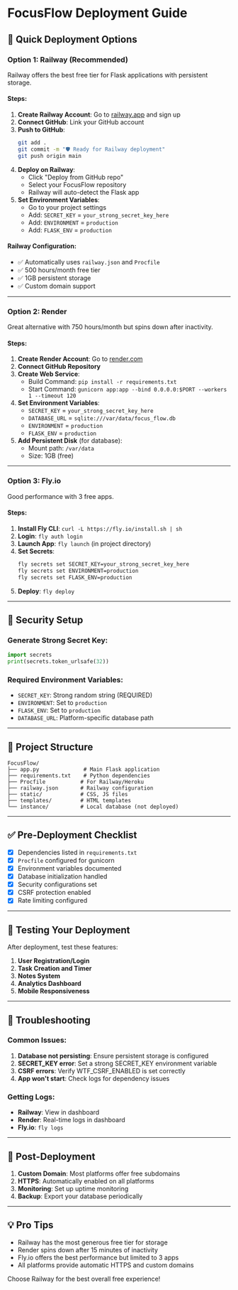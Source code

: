 # FocusFlow Deployment Guide

## 🚀 Quick Deployment Options

### Option 1: Railway (Recommended)
Railway offers the best free tier for Flask applications with persistent storage.

#### Steps:
1. **Create Railway Account**: Go to [railway.app](https://railway.app) and sign up
2. **Connect GitHub**: Link your GitHub account
3. **Push to GitHub**: 
   ```bash
   git add .
   git commit -m "🛡️ Ready for Railway deployment"
   git push origin main
   ```
4. **Deploy on Railway**:
   - Click "Deploy from GitHub repo"
   - Select your FocusFlow repository
   - Railway will auto-detect the Flask app
5. **Set Environment Variables**:
   - Go to your project settings
   - Add: `SECRET_KEY` = `your_strong_secret_key_here`
   - Add: `ENVIRONMENT` = `production`
   - Add: `FLASK_ENV` = `production`

#### Railway Configuration:
- ✅ Automatically uses `railway.json` and `Procfile`
- ✅ 500 hours/month free tier
- ✅ 1GB persistent storage
- ✅ Custom domain support

---

### Option 2: Render
Great alternative with 750 hours/month but spins down after inactivity.

#### Steps:
1. **Create Render Account**: Go to [render.com](https://render.com)
2. **Connect GitHub Repository**
3. **Create Web Service**:
   - Build Command: `pip install -r requirements.txt`
   - Start Command: `gunicorn app:app --bind 0.0.0.0:$PORT --workers 1 --timeout 120`
4. **Set Environment Variables**:
   - `SECRET_KEY` = `your_strong_secret_key_here`
   - `DATABASE_URL` = `sqlite:///var/data/focus_flow.db`
   - `ENVIRONMENT` = `production`
   - `FLASK_ENV` = `production`
5. **Add Persistent Disk** (for database):
   - Mount path: `/var/data`
   - Size: 1GB (free)

---

### Option 3: Fly.io
Good performance with 3 free apps.

#### Steps:
1. **Install Fly CLI**: `curl -L https://fly.io/install.sh | sh`
2. **Login**: `fly auth login`
3. **Launch App**: `fly launch` (in project directory)
4. **Set Secrets**:
   ```bash
   fly secrets set SECRET_KEY=your_strong_secret_key_here
   fly secrets set ENVIRONMENT=production
   fly secrets set FLASK_ENV=production
   ```
5. **Deploy**: `fly deploy`

---

## 🔐 Security Setup

### Generate Strong Secret Key:
```python
import secrets
print(secrets.token_urlsafe(32))
```

### Required Environment Variables:
- `SECRET_KEY`: Strong random string (REQUIRED)
- `ENVIRONMENT`: Set to `production`
- `FLASK_ENV`: Set to `production`
- `DATABASE_URL`: Platform-specific database path

---

## 📁 Project Structure
```
FocusFlow/
├── app.py              # Main Flask application
├── requirements.txt    # Python dependencies
├── Procfile           # For Railway/Heroku
├── railway.json       # Railway configuration
├── static/            # CSS, JS files
├── templates/         # HTML templates
└── instance/          # Local database (not deployed)
```

---

## ✅ Pre-Deployment Checklist

- [x] Dependencies listed in `requirements.txt`
- [x] `Procfile` configured for gunicorn
- [x] Environment variables documented
- [x] Database initialization handled
- [x] Security configurations set
- [x] CSRF protection enabled
- [x] Rate limiting configured

---

## 🧪 Testing Your Deployment

After deployment, test these features:
1. **User Registration/Login**
2. **Task Creation and Timer**
3. **Notes System**
4. **Analytics Dashboard**
5. **Mobile Responsiveness**

---

## 🔧 Troubleshooting

### Common Issues:
1. **Database not persisting**: Ensure persistent storage is configured
2. **SECRET_KEY error**: Set a strong SECRET_KEY environment variable
3. **CSRF errors**: Verify WTF_CSRF_ENABLED is set correctly
4. **App won't start**: Check logs for dependency issues

### Getting Logs:
- **Railway**: View in dashboard
- **Render**: Real-time logs in dashboard
- **Fly.io**: `fly logs`

---

## 🎉 Post-Deployment

1. **Custom Domain**: Most platforms offer free subdomains
2. **HTTPS**: Automatically enabled on all platforms
3. **Monitoring**: Set up uptime monitoring
4. **Backup**: Export your database periodically

---

## 💡 Pro Tips

- Railway has the most generous free tier for storage
- Render spins down after 15 minutes of inactivity
- Fly.io offers the best performance but limited to 3 apps
- All platforms provide automatic HTTPS and custom domains

Choose Railway for the best overall free experience!